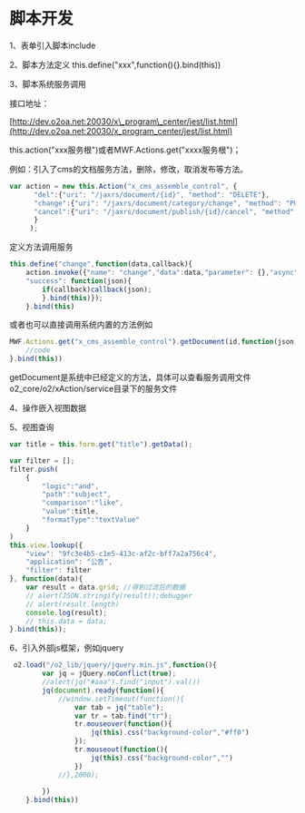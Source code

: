 # 脚本开发

1、表单引入脚本include

2、脚本方法定义 this.define\("xxx",function\(\){}.bind\(this\)\)

3、脚本系统服务调用

接口地址：

[http://dev.o2oa.net:20030/x\_program\_center/jest/list.html](http://dev.o2oa.net:20030/x_program_center/jest/list.html)

this.action\("xxx服务根"\)或者MWF.Actions.get\("xxxx服务根"\)；

例如：引入了cms的文档服务方法，删除，修改，取消发布等方法。

```javascript
var action = new this.Action("x_cms_assemble_control", {
      "del":{"uri": "/jaxrs/document/{id}", "method": "DELETE"},
      "change":{"uri": "/jaxrs/document/category/change", "method": "PUT"}, 
      "cancel":{"uri": "/jaxrs/document/publish/{id}/cancel", "method": "PUT"}
      }
     );
```

定义方法调用服务

```javascript
this.define("change",function(data,callback){ 
    action.invoke({"name": "change","data":data,"parameter": {},"async": true, 
    "success": function(json){
        if(callback)callback(json);
        }.bind(this)}); 
    }.bind(this)
```

或者也可以直接调用系统内置的方法例如

```javascript
MWF.Actions.get("x_cms_assemble_control").getDocument(id,function(json){
    //code
}.bind(this))
```

getDocument是系统中已经定义的方法，具体可以查看服务调用文件o2\_core/o2/xAction/service目录下的服务文件

4、操作嵌入视图数据

5、视图查询

```javascript
var title = this.form.get("title").getData();

var filter = [];
filter.push(
    {
        "logic":"and",
        "path":"subject",
        "comparison":"like",
        "value":title,
        "formatType":"textValue"
    }
)
this.view.lookup({
    "view": "9fc3e4b5-c1e5-413c-af2c-bff7a2a756c4",
    "application": "公告",
    "filter": filter
}, function(data){
    var result = data.grid; //得到过滤后的数据
    // alert(JSON.stringify(result));debugger
    // alert(result.length)
    console.log(result);
    // this.data = data;
}.bind(this));
```

6、引入外部js框架，例如jquery

```javascript
 o2.load("/o2_lib/jquery/jquery.min.js",function(){
        var jq = jQuery.noConflict(true);
        //alert(jq("#aaa").find("input").val())
        jq(document).ready(function(){
            //window.setTimeout(function(){ 
                var tab = jq("table");
                var tr = tab.find("tr"); 
                tr.mouseover(function(){
                    jq(this).css("background-color","#ff0")
                });
                tr.mouseout(function(){
                    jq(this).css("background-color","")
                })
            //},2000);
            
        })
    }.bind(this))
```

